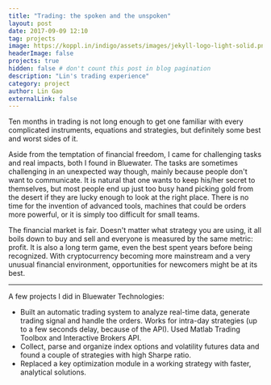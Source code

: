 ```yaml
---
title: "Trading: the spoken and the unspoken"
layout: post
date: 2017-09-09 12:10
tag: projects
image: https://koppl.in/indigo/assets/images/jekyll-logo-light-solid.png
headerImage: false
projects: true
hidden: false # don't count this post in blog pagination
description: "Lin's trading experience"
category: project
author: Lin Gao
externalLink: false
---
```


Ten months in trading is not long enough to get one familiar with every complicated instruments, equations and strategies, but definitely some best and worst sides of it.

Aside from the temptation of financial freedom, I came for challenging tasks and real impacts, both I found in Bluewater. The tasks are sometimes challenging in an unexpected way though, mainly because people don't want to communicate. It is natural that one wants to keep his/her secret to themselves, but most people end up just too busy hand picking gold from the desert if they are lucky enough to look at the right place. There is no time for the invention of advanced tools, machines that could be orders more powerful, or it is simply too difficult for small teams. 

The financial market is fair. Doesn't matter what strategy you are using, it all boils down to buy and sell and everyone is measured by the same metric: profit. It is also a long term game, even the best spent years before being recognized. With cryptocurrency becoming more mainstream and a very unusual financial environment, opportunities for newcomers might be at its best.  

---

A few projects I did in Bluewater Technologies:

- Built an automatic trading system to analyze real-time data, generate trading signal and handle the orders. Works for intra-day strategies (up to a few seconds delay, because of the API). Used Matlab Trading Toolbox and Interactive Brokers API.
- Collect, parse and organize index options and volatility futures data and found a couple of strategies with high Sharpe ratio.
- Replaced a key optimization module in a working strategy with faster, analytical solutions.

